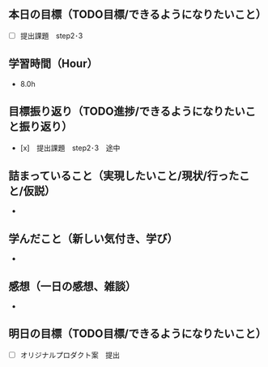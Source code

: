 ## 本日の目標（TODO目標/できるようになりたいこと）
- [ ] 提出課題　step2･3
## 学習時間（Hour）
- 8.0h
## 目標振り返り（TODO進捗/できるようになりたいこと振り返り）
- [x]　提出課題　step2･3　途中
## 詰まっていること（実現したいこと/現状/行ったこと/仮説）
-
## 学んだこと（新しい気付き、学び）
-
## 感想（一日の感想、雑談）
- 
## 明日の目標（TODO目標/できるようになりたいこと）
- [ ] オリジナルプロダクト案　提出
